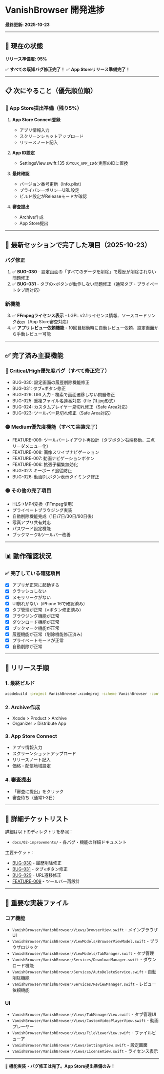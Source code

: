 # VanishBrowser 開発進捗

**最終更新: 2025-10-23**

---

## 🎯 現在の状態

**リリース準備度: 95%**

✅ **すべての既知バグ修正完了！**
✅ **App Storeリリース準備完了！**

---

## 📋 次にやること（優先順位順）

### 🚀 App Store提出準備（残り5%）

1. **App Store Connect登録**
   - アプリ情報入力
   - スクリーンショットアップロード
   - リリースノート記入

2. **App ID設定**
   - SettingsView.swift:135 の`YOUR_APP_ID`を実際のIDに置換

3. **最終確認**
   - バージョン番号更新（Info.plist）
   - プライバシーポリシーURL設定
   - ビルド設定がReleaseモードか確認

4. **審査提出**
   - Archive作成
   - App Store提出

---

## 🎉 最新セッションで完了した項目（2025-10-23）

### バグ修正
1. ✅ **BUG-030** - 設定画面の「すべてのデータを削除」で履歴が削除されない問題修正
2. ✅ **BUG-031** - タブの×ボタンが動作しない問題修正（通常タブ・プライベートタブ両対応）

### 新機能
3. ✅ **FFmpegライセンス表示** - LGPL v2.1ライセンス情報、ソースコードリンク表示（App Store審査対応）
4. ✅ **アプリレビュー依頼機能** - 10回目起動時に自動レビュー依頼、設定画面から手動レビュー可能

---

## ✅ 完了済み主要機能

### 🔴 Critical/High優先度バグ（すべて修正完了）
- BUG-030: 設定画面の履歴削除機能修正
- BUG-031: タブ×ボタン修正
- BUG-029: URL入力・検索で画面遷移しない問題修正
- BUG-025: 重複ファイル名連番対応（file (1).jpg形式）
- BUG-024: カスタムプレイヤー見切れ修正（Safe Area対応）
- BUG-023: ツールバー見切れ修正（Safe Area対応）

### 🟡 Medium優先度機能（すべて実装完了）
- FEATURE-009: ツールバーレイアウト再設計（タブボタン右端移動、三点リーダメニュー化）
- FEATURE-008: 画像スワイプナビゲーション
- FEATURE-007: 動画ナビゲーションボタン
- FEATURE-006: 拡張子編集無効化
- BUG-027: キーボード追従防止
- BUG-026: 動画DLボタン表示タイミング修正

### 🟢 その他の完了項目
- HLS→MP4変換（FFmpeg使用）
- プライベートブラウジング実装
- 自動削除機能完成（1日/7日/30日/90日後）
- 写真アプリ共有対応
- パスワード設定機能
- ブックマーク&ツールバー改善

---

## 📊 動作確認状況

### ✅ 完了している確認項目
- [x] アプリが正常に起動する
- [x] クラッシュしない
- [x] メモリリークがない
- [x] UI崩れがない（iPhone 16で確認済み）
- [x] タブ管理が正常（×ボタン修正済み）
- [x] ブラウジング機能が正常
- [x] ダウンロード機能が正常
- [x] ブックマーク機能が正常
- [x] 履歴機能が正常（削除機能修正済み）
- [x] プライベートモードが正常
- [x] 自動削除が正常

---

## 🚀 リリース手順

### 1. 最終ビルド
```bash
xcodebuild -project VanishBrowser.xcodeproj -scheme VanishBrowser -configuration Release
```

### 2. Archive作成
- Xcode > Product > Archive
- Organizer > Distribute App

### 3. App Store Connect
- アプリ情報入力
- スクリーンショットアップロード
- リリースノート記入
- 価格・配信地域設定

### 4. 審査提出
- 「審査に提出」をクリック
- 審査待ち（通常1-3日）

---

## 📝 詳細チケットリスト

詳細は以下のディレクトリを参照：
- `docs/02-improvements/` - 各バグ・機能の詳細ドキュメント

主要チケット：
- [BUG-030](docs/02-improvements/BUG-030-history-not-deleted-in-settings.md) - 履歴削除修正
- [BUG-031](docs/02-improvements/BUG-031-tab-close-button-not-working.md) - タブ×ボタン修正
- [BUG-029](docs/02-improvements/BUG-029-url-navigation-not-working.md) - URL遷移修正
- [FEATURE-009](docs/02-improvements/FEATURE-009-toolbar-layout-redesign.md) - ツールバー再設計

---

## 🎯 重要な実装ファイル

### コア機能
- `VanishBrowser/VanishBrowser/Views/BrowserView.swift` - メインブラウザUI
- `VanishBrowser/VanishBrowser/ViewModels/BrowserViewModel.swift` - ブラウザロジック
- `VanishBrowser/VanishBrowser/ViewModels/TabManager.swift` - タブ管理
- `VanishBrowser/VanishBrowser/Services/DownloadManager.swift` - ダウンロード機能
- `VanishBrowser/VanishBrowser/Services/AutoDeleteService.swift` - 自動削除機能
- `VanishBrowser/VanishBrowser/Services/ReviewManager.swift` - レビュー依頼機能

### UI
- `VanishBrowser/VanishBrowser/Views/TabManagerView.swift` - タブ管理UI
- `VanishBrowser/VanishBrowser/Views/CustomVideoPlayerView.swift` - 動画プレーヤー
- `VanishBrowser/VanishBrowser/Views/FileViewerView.swift` - ファイルビューア
- `VanishBrowser/VanishBrowser/Views/SettingsView.swift` - 設定画面
- `VanishBrowser/VanishBrowser/Views/LicenseView.swift` - ライセンス表示

---

**🎉 機能実装・バグ修正は完了。App Store提出準備のみ！**
